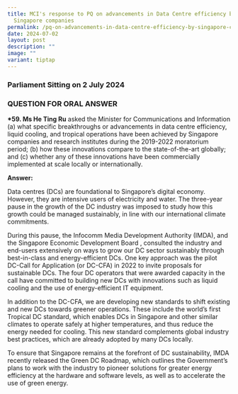 ```yaml
---
title: MCI's response to PQ on advancements in Data Centre efficiency by
  Singapore companies
permalink: /pq-on-advancements-in-data-centre-efficiency-by-singapore-companies/
date: 2024-07-02
layout: post
description: ""
image: ""
variant: tiptap
---
```

<h3>Parliament Sitting on 2 July 2024</h3>
<h3>QUESTION FOR ORAL ANSWER</h3>
<p><strong>*59. Ms He Ting Ru</strong> asked the Minister for Communications
and Information (a) what specific breakthroughs or advancements in data
centre efficiency, liquid cooling, and tropical operations have been achieved
by Singapore companies and research institutes during the 2019-2022 moratorium
period; (b) how these innovations compare to the state-of-the-art globally;
and (c) whether any of these innovations have been commercially implemented
at scale locally or internationally.</p>
<p><strong>Answer:</strong>
</p>
<p>Data centres (DCs) are foundational to Singapore’s digital economy. However,
they are intensive users of electricity and water. The three-year pause
in the growth of the DC industry was imposed to study how this growth could
be managed sustainably, in line with our international climate commitments.</p>
<p>During this pause, the Infocomm Media Development Authority (IMDA), and
the Singapore Economic Development Board , consulted the industry and end-users
extensively on ways to grow our DC sector sustainably through best-in-class
and energy-efficient DCs. One key approach was the pilot DC-Call for Application
(or DC-CFA) in 2022 to invite proposals for sustainable DCs. The four DC
operators that were awarded capacity in the call have committed to building
new DCs with innovations such as liquid cooling and the use of energy-efficient
IT equipment.</p>
<p>In addition to the DC-CFA, we are developing new standards to shift existing
and new DCs towards greener operations. These include the world’s first
Tropical DC standard, which enables DCs in Singapore and other similar
climates to operate safely at higher temperatures, and thus reduce the
energy needed for cooling. This new standard complements global industry
best practices, which are already adopted by many DCs locally.</p>
<p>To ensure that Singapore remains at the forefront of DC sustainability,
IMDA recently released the Green DC Roadmap, which outlines the Government’s
plans to work with the industry to pioneer solutions for greater energy
efficiency at the hardware and software levels, as well as to accelerate
the use of green energy.</p>
<p></p>